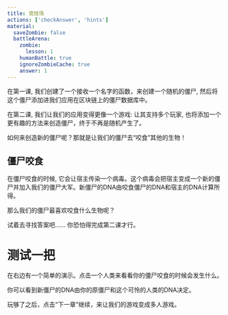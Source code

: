 ```yaml
---
title: 竞技场
actions: ['checkAnswer', 'hints']
material:
  saveZombie: false
  battleArena:
    zombie:
      lesson: 1
    humanBattle: true
    ignoreZombieCache: true
    answer: 1
---
```


在第一课, 我们创建了一个接收一个名字的函数，来创建一个随机的僵尸, 然后将这个僵尸添加进我们应用在区块链上的僵尸数据库中。

在第二课, 我们让我们的应用变得更像一个游戏: 让其支持多个玩家, 也将添加一个更有趣的方法来创造僵尸，终于不再是随机产生了。

如何来创造新的僵尸呢？那就是让我们的僵尸去“咬食”其他的生物！

## 僵尸咬食

在僵尸咬食的时候, 它会让宿主传染一个病毒。这个病毒会把宿主变成一个新的僵尸并加入我们的僵尸大军。新僵尸的DNA由咬食僵尸的DNA和宿主的DNA计算所得。

那么我们的僵尸最喜欢咬食什么生物呢？

试着去寻找答案吧…… 你恐怕得完成第二课才行。

# 测试一把

在右边有一个简单的演示。点击一个人类来看看你的僵尸咬食的时候会发生什么。

你可以看到新僵尸的DNA由你的原僵尸和这个可怜的人类的DNA决定。

玩够了之后，点击“下一章”继续，来让我们的游戏变成多人游戏。
